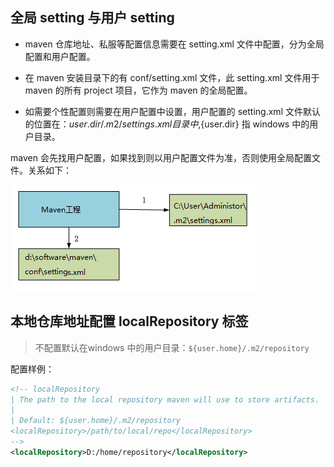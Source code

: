 ## 全局 setting 与用户 setting

- maven 仓库地址、私服等配置信息需要在 setting.xml 文件中配置，分为全局配置和用户配置。

- 在 maven 安装目录下的有 conf/setting.xml 文件，此 setting.xml 文件用于 maven 的所有 project 项目，它作为 maven 的全局配置。

- 如需要个性配置则需要在用户配置中设置，用户配置的 setting.xml 文件默认的位置在：${user.dir} /.m2/settings.xml 目录中,${user.dir} 指 windows 中的用户目录。

maven 会先找用户配置，如果找到则以用户配置文件为准，否则使用全局配置文件。关系如下：

![](./images/全局setting与用户setting.png)

## 本地仓库地址配置 localRepository 标签

> 不配置默认在windows 中的用户目录：`${user.home}/.m2/repository`

配置样例：

```xml
<!-- localRepository
| The path to the local repository maven will use to store artifacts.
|
| Default: ${user.home}/.m2/repository
<localRepository>/path/to/local/repo</localRepository>
-->
<localRepository>D:/home/repository</localRepository>
```



